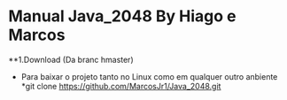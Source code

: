 # Manual Java_2048 By Hiago e Marcos

**1.Download (Da branc hmaster)

* Para baixar o projeto tanto no Linux como em qualquer outro anbiente
*git clone https://github.com/MarcosJr1/Java_2048.git
